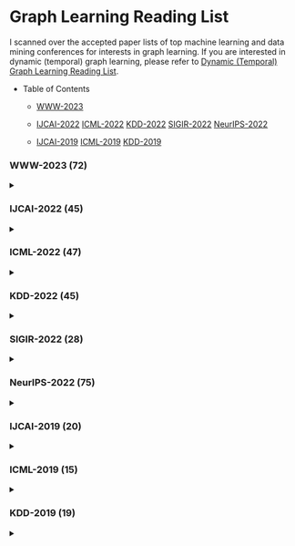# Graph Learning Reading List

I scanned over the accepted paper lists of top machine learning and data mining conferences for interests in graph learning. If you are interested in dynamic (temporal) graph learning, please refer to [Dynamic (Temporal) Graph Learning Reading List](https://github.com/doujiang-zheng/Dynamic-Temporal-Graph-Learning-Reading-List).

- Table of Contents
  - [WWW-2023](#www-2023-72)
  - [IJCAI-2022](#ijcai-2022-45) [ICML-2022](#icml-2022-47) [KDD-2022](#kdd-2022-45) [SIGIR-2022](#sigir-2022-28) [NeurIPS-2022](#neurips-2022-75)

  - [IJCAI-2019](#ijcai-2019-20) [ICML-2019](#icml-2019-15) [KDD-2019](#kdd-2019-19)

### WWW-2023 (72)
<details>
  <summary></summary>
  <li> Submodular Maximization in the Presence of Biases with Applications to Recommendation </li> 
  <li> Scoping Fairness Objectives and Identifying Fairness Metrics for Recommender Systems: The Practitioners’ Perspective </li>
  <li> P-MMF: Provider Max-min Fairness Re-ranking in Recommender System </li>
  <li> Fairly Adaptive Negative Sampling for Recommendations </li>
  <li> RL-MPCA: A Reinforcement Learning Based Multi-Phase Computation Allocation Approach for Recommender Systems </li>
  <li> Collaboration-Aware Graph Convolutional Network for Recommender Systems </li>
  <li> Enhancing Hierarchy-Aware Graph Networks with Deep Dual Clustering for Session-based Recommendation </li>
  <li> ConsRec: Learning Consensus Behind Interactions for Group Recommendation </li>
  <li> Semi-decentralized Federated Ego Graph Learning for Recommendation </li>
  <li> Joint Internal Multi-Interest Exploration and External Domain Alignment for Cross Domain Sequential Recommendation </li>
  <li> Intra and Inter Domain HyperGraph Convolutional Network for Cross-Domain Recommendation </li>
  <li> Dual Intent Enhanced Graph Neural Network for Session-based New Item Recommendation </li>
  <li> ApeGNN: Node-Wise Adaptive Aggregation in GNNs for Recommendation </li>
  <li> Enhancing User Personalization in Conversational Recommenders </li>
  <li> LINet: A Location and Intention-Aware Neural Network for Hotel Group Recommendation </li>
  <li> Multi-Modal Adversarial Self-Supervised Learning for Recommendation </li>
  <li> Distillation from Heterogeneous Models for Top-K Recommendation </li>
  <li> On the Theories Behind Hard Negative Sampling for Recommendation </li>
  <li> Fine-tuning Partition-aware Item Similarities for Efficient and Scalable Recommendation </li>
  <li> Exploration and Regularization of the Latent Action Space in Recommendation </li>
  <li> Bootstrap Latent Representations for Multi-modal Recommendation </li>
  <li> Two-Stage Constrained Actor-Critic for Short Video Recommendation </li>
  <li> Recommendation with Causality enhanced Natural Language Explanations </li>
  <li> Cross-domain recommendation via user interest alignment </li>
  <li> A Simple Data-Augmented Framework For Smoothed Recommender System </li>
  <li> Dual-interest Factorization-heads Attention for Sequential Recommendation </li>
  <li> Contrastive Collaborative Filtering for Cold-Start Item Recommendation </li>
  <li> Anti-FakeU: Defending Shilling Attacks on Graph Neural Network based Recommender Model </li>
  <li> Compressed Interaction Graph based Framework for Multi-behavior Recommendation </li>
  <li> A Counterfactual Collaborative Session-based Recommender System </li>
  <li> Correlative Preference Transfer with Hierarchical Hypergraph Network for Multi-Domain Recommendation </li>
  <li> Automated Self-Supervised Learning for Recommendation with Masked Graph Transformer </li>
  <li> Improving Recommendation Fairness via Data Augmentation </li>
  <li> ColdNAS: Search to Modulate for User Cold-Start Recommendation </li>
  <li> AutoS2AE: Automate to Regularize Sparse Shallow Autoencoders for Recommendation </li>
  <li> Quantize Sequential Recommenders Without Private Data </li>
  <li> Interaction-level Membership Inference Attack Against Federated Recommender Systems </li>
  <li> Contrastive Learning with Interest and Conformity Disentanglement for Sequential Recommendation </li>
  <li> Clustered Embedding Learning for Large-scale Recommender Systems </li>
  <li> Adap-: Adpatively Modulating Embedding Magnitude for Recommendation </li>
  <li> Robust Preference-Guided Denoising for Graph based Social Recommendation </li>
  <li> MMMLP: Multi-modal Multilayer Perceptron for sequence recommendation </li>
  <li> Response-act Guided Reinforced Dialogue Generation for Mental Health Counseling </li>
  <li> Few-shot News Recommendation via Cross-lingual Transfer </li>
  <li> User Retention-oriented Recommendation with Decision Transformer </li>
  <li> Cooperative Retriever and Ranker in Deep Recommenders </li>
  <li> Learning Vector-Quantized Item Representation for Transferable Sequential Recommenders </li>
  <li> Learning Vector-Quantized Item Representation for Transferable Sequential Recommenders </li>
  <li> Show Me The Best Outfit for A Certain Scene: A Scene-aware Fashion Recommender System </li>
  <li> Multi-Behavior Recommendation with Cascading Graph Convolutional Network </li>
  <li> AutoMLP: Automated MLP for Sequential Recommendations </li>
  <li> NASRec: Weight Sharing Neural Architecture Search for Recommender Systems </li>
  <li> Membership Inference Attacks Against Sequential Recommender Systems </li>
  <li> Communicative MARL-based Relevance Discerning Network for Repetition-Aware Recommendation </li>
  <li> Invariant Collaborative Filtering to Popularity Distribution Shift </li>
  <li> Modeling Temporal Positive and Negative Excitation for Sequential Recommendation </li>
  <li> Personalized Graph Signal Processing for Collaborative Filtering </li>
  <li> Multi-Task Recommendations with Reinforcement Learning </li>
  <li> A Self-Correcting Sequential Recommender </li>
  <li> Cross-domain Recommendation with Behavioral Importance Perception </li>
  <li> Balancing Unobserved Confounding with a Few Unbiased Ratings in Debiased Recommendations </li>
  <li> Code Recommendation for Open Source Software Developers </li>
  <li> Denoising and Prompt-Tuning for Multi-Behavior Recommendation </li>
  <li> Mutual Wasserstein Discrepancy Minimization for Sequential Recommendation </li>
  <li> Confident Action Decision via Hierarchical Policy Learning for Conversational Recommendation </li>
  <li> CAMUS: Attribute-Aware Counterfactual Augmentation for Minority Users in Recommendation </li>
  <li> Dynamically Expandable Graph Convolution for Streaming Recommendation </li>
  <li> Dual Policy Learning for Aggregation Optimization in Recommender Systems </li>
  <li> Automatic Feature Selection By One-Shot Neural Architecture Search In Recommendation Systems </li>
  <li> Semi-supervised Adversarial Learning for Complementary Item Recommendation </li>
  <li> Towards Explainable Collaborative Filtering with Taste Clusters Learning </li>
  <li> Towards Explainable Collaborative Filtering with Taste Clusters Learning </li>
</details>


### IJCAI-2022 (45)
<details>
  <summary></summary>
  <li> A Simple yet Effective Method for Graph Classification </li> 
  <li> Subgraph Neighboring Relations Infomax for Inductive Link Prediction on Knowledge Graphs </li> 
  <li> GRELEN: Multivariate Time Series Anomaly Detection from the Perspective of Graph Relational Learning </li> 
  <li> CGMN: A Contrastive Graph Matching Network for Self-Supervised Graph Similarity Learning </li> 
  <li> RAW-GNN: RAndom Walk Aggregation based Graph Neural Network </li> 
  <li> Spiking Graph Convolutional Networks </li> 
  <li> Ensemble Multi-Relational Graph Neural Networks </li> 
  <li> Graph Masked Autoencoder Enhanced Predictor for Neural Architecture Search </li> 
  <li> A Sparse-Motif Ensemble Graph Convolutional Network against Over-smoothing </li> 
  <li> Deep Graph Matching for Partial Label Learning </li> 
  <li> Multi-Graph Fusion Networks for Urban Region Embedding </li> 
  <li> Learning Graph-based Residual Aggregation Network for Group Activity Recognition </li> 
  <li> Modeling Precursors for Temporal Knowledge Graph Reasoning via Auto-encoder Structure </li> 
  <li> Stabilizing and Enhancing Link Prediction through Deepened Graph Auto-Encoders </li> 
  <li> Augmenting Knowledge Graphs for Better Link Prediction </li> 
  <li> Entity Alignment with Reliable Path Reasoning and Relation-aware Heterogeneous Graph Transformer </li> 
  <li> Hierarchical Diffusion Scattering Graph Neural Network </li> 
  <li> Bootstrapping Informative Graph Augmentation via A Meta Learning Approach </li> 
  <li> Dynamic Graph Learning Based on Hierarchical Memory for Origin-Destination Demand Prediction </li> 
  <li> Data-Free Adversarial Knowledge Distillation for Graph Neural Networks </li> 
  <li> Enhancing Sequential Recommendation with Graph Contrastive Learning </li> 
  <li> FAITH: Few-Shot Graph Classification with Hierarchical Task Graphs </li> 
  <li> Eliminating Backdoor Triggers for Deep Neural Networks Using Attention Relation Graph Distillation </li> 
  <li> RecipeRec: A Heterogeneous Graph Learning Model for Recipe Recommendation </li> 
  <li> Long-term Spatio-Temporal Forecasting via Dynamic Multiple-Graph Attention </li> 
  <li> MERIT: Learning Multi-level Representations on Temporal Graphs </li> 
  <li> Beyond Homophily: Structure-aware Path Aggregation Graph Neural Network </li> 
  <li> Raising the Bar in Graph-level Anomaly Detection </li> 
  <li> Fine-Tuning Graph Neural Networks via Graph Topology induced Optimal Transport </li> 
  <li> Attributed Graph Clustering with Dual Redundancy Reduction </li> 
  <li> FOGS: First-Order Gradient Supervision with Learning-based Graph for Traffic Flow Forecasting </li> 
  <li> SGAT: Simplicial Graph Attention Network </li> 
  <li> Recipe2Vec: Multi-modal Recipe Representation Learning with Graph Neural Networks </li> 
  <li> Adversarial Explanations for Knowledge Graph Embeddings </li> 
  <li> Table2Graph: Transforming Tabular Data to Unified Weighted Graph </li> 
  <li> Regularized Graph Structure Learning with Semantic Knowledge for Multi-variates Time-Series Forecasting </li> 
  <li> Multi-view Unsupervised Graph Representation Learning </li> 
  <li> TiRGN: Time-Guided Recurrent Graph Network with Local-Global Historical Patterns for Temporal Knowledge Graph Reasoning </li> 
  <li> Rethinking the setting of semi-supervised learning on graphs </li> 
  <li> GraphDIVE: Graph Classification by Mixture of Diverse Experts </li> 
  <li> DyGRAIN: An Incremental Learning Framework for Dynamic Graphs </li> 
  <li> Learning Continuous Graph Structure with Bilevel Programming for Graph Neural Networks </li> 
  <li> Hypergraph Structure Learning for Hypergraph Neural Networks </li> 
  <li> Proximity Enhanced Graph Neural Networks with Channel Contrast </li> 
  <li> Self-supervised Graph Neural Networks for Multi-behavior Recommendation </li> 
</details>

### ICML-2022 (47)
<details>
    <summary></summary>
    <li> Convergence of Invariant Graph Networks </li> 
    <li> The Infinite Contextual Graph Markov Model </li> 
    <li> Structure-Aware Transformer for Graph Representation Learning </li> 
    <li> Faster Fundamental Graph Algorithms via Learned Predictions </li> 
    <li> Deep Variational Graph Convolutional Recurrent Network for Multivariate Time Series Anomaly Detection </li> 
    <li> Knowledge Base Question Answering by Case-based Reasoning over Subgraphs </li> 
    <li> SE(3) Equivariant Graph Neural Networks with Complete Local Frames </li> 
    <li> pathGCN: Learning General Graph Spatial Operators from Paths </li> 
    <li> $p$-Laplacian Based Graph Neural Networks </li> 
    <li> On the Equivalence Between Temporal and Static Equivariant Graph Representations </li> 
    <li> Large-Scale Graph Neural Architecture Search </li> 
    <li> Boosting Graph Structure Learning with Dummy Nodes </li> 
    <li> G-Mixup: Graph Data Augmentation for Graph Classification </li> 
    <li> GNNRank: Learning Global Rankings from Pairwise Comparisons via Directed Graph Neural Networks </li> 
    <li> Neuron Dependency Graphs: A Causal Abstraction of Neural Networks </li> 
    <li> Going Deeper into Permutation-Sensitive Graph Neural Networks </li> 
    <li> Score-based Generative Modeling of Graphs via the System of Stochastic Differential Equations </li> 
    <li> Comprehensive Analysis of Negative Sampling in Knowledge Graph Representation Learning </li> 
    <li> G$^2$CN: Graph Gaussian Convolution Networks with Concentrated Graph Filters </li> 
    <li> Generalization Guarantee of Training Graph Convolutional Networks with Graph Topology Sampling </li> 
    <li> Let Invariant Rationale Discovery Inspire Graph Contrastive Learning </li> 
    <li> Finding Global Homophily in Graph Neural Networks When Meeting Heterophily </li> 
    <li> Local Augmentation for Graph Neural Networks </li> 
    <li> Interpretable and Generalizable Graph Learning via Stochastic Attention Mechanism </li> 
    <li> SpeqNets: Sparsity-aware permutation-equivariant graph networks </li> 
    <li> A Theoretical Comparison of Graph Neural Network Extensions </li> 
    <li> Pocket2Mol: Efficient Molecular Sampling Based on 3D Protein Pockets </li> 
    <li> Nonlinear Feature Diffusion on Hypergraphs </li> 
    <li> Graph Neural Architecture Search Under Distribution Shifts </li> 
    <li> 3D Infomax improves GNNs for Molecular Property Prediction </li> 
    <li> Rethinking Graph Neural Networks for Anomaly Detection </li> 
    <li> Cross-Space Active Learning on Graph Convolutional Networks </li> 
    <li> How Powerful are Spectral Graph Neural Networks </li> 
    <li> Structural Entropy Guided Graph Hierarchical Pooling </li> 
    <li> ProGCL: Rethinking Hard Negative Mining in Graph Contrastive Learning </li> 
    <li> Self-Supervised Representation Learning via Latent Graph Prediction </li> 
    <li> Efficient Computation of Higher-Order Subgraph Attribution via Message Passing </li> 
    <li> Cycle Representation Learning for Inductive Relation Prediction </li> 
    <li> Omni-Granular Ego-Semantic Propagation for Self-Supervised Graph Representation Learning </li> 
    <li> A New Perspective on the Effects of Spectrum in Graph Neural Networks </li> 
    <li> Molecular Representation Learning via Heterogeneous Motif Graph Neural Networks </li> 
    <li> GraphFM: Improving Large-Scale GNN Training via Feature Momentum </li> 
    <li> GALAXY: Graph-based Active Learning at the Extreme </li> 
    <li> Deep and Flexible Graph Neural Architecture Search </li> 
    <li> NAFS: A Simple yet Tough-to-beat Baseline for Graph Representation Learning </li> 
    <li> Learning from Counterfactual Links for Link Prediction </li> 
    <li> Neural-Symbolic Models for Logical Queries on Knowledge Graphs </li> 
</details>

### KDD-2022 (45)
<details>
    <summary></summary>
    <li> Streaming Graph Neural Networks with Generative Replay </li> 
    <li> Causal Attention for Graph Classification </li> 
    <li> FlowGEN: A Generative Model for Flow Graphs </li> 
    <li> Graph-in-Graph Network for Automatic Gene Ontology Description Generation </li> 
    <li> Geometer: Graph Few-Shot Class-Incremental Learning via Prototype Representation </li> 
    <li> Repository Embedding via Heterogeneous Graph Adversarial Contrastive Learning </li> 
    <li> Towards a Native Quantum Paradigm for Graph Representation Learning: a Sampling-based Recurrent Embedding Approach </li> 
    <li> Subset Node Anomaly Tracking over Large Dynamic Graphs </li> 
    <li> TrajGAT: A Graph-based Long-term Dependency Modeling Approach for Trajectory Similarity Computation </li> 
    <li> ROLAND: Graph Learning Framework for Dynamic Graphs </li> 
    <li> Graph Neural Networks with Node-wise Architecture </li> 
    <li> Improving Social Network Embedding via New Second-Order Continuous Graph Neural Networks </li> 
    <li> Few-shot Heterogeneous Graph Learning via Cross-domain Knowledge Transfer </li> 
    <li> Multiplex Heterogeneous Graph Convolutional Network </li> 
    <li> Disentangled Heterogeneous Dynamic Graph Learning for Opioid Overdose Prediction </li> 
    <li> Graph-Flashback Network for Next Location Recommendation </li> 
    <li> Mining Spatio-Temporal Relations via Self-Paced Graph Contrastive Learning </li> 
    <li> Learning Binarized Graph Representations with Multi-faceted Quantization Reinforcement for Top-K Recommendation </li> 
    <li> Spatio-Temporal Graph Few-Shot Learning with Cross-City Knowledge Transfer </li> 
    <li> Dual Bidirectional Graph Convolutional Networks for Zero-shot Node Classification </li> 
    <li> Variational Graph Author Topic Modeling </li> 
    <li> Learning Causal Effects on Hypergraphs </li> 
    <li> Meta-Learned Metrics over Multi-Evolution Temporal Graphs </li> 
    <li> On Structural Explanation of Bias in Graph Neural Networks </li> 
    <li> GUIDE: Group Equality Informed Individual Fairness in Graph Neural Networks </li> 
    <li> Training Graph Neural Networks in Extreme Low-Data Regime </li> 
    <li> A Spectral Representation of Networks: The Path of Subgraphs </li> 
    <li> Enhancing Machine Learning Approaches for Graph Optimization Problems with Diversifying Graph Augmentation </li> 
    <li> COSTA: Covariance-Preserving Feature Augmentation for Graph Contrastive Learning </li> 
    <li> Condensing Graphs via One-Step Gradient Matching </li> 
    <li> Graph Structural Attack by Perturbing Spectral Distance </li> 
    <li> Feature Overcorrelation in Deep Graph Neural Networks: A New Perspective </li> 
    <li> Mask and Reason: Pre-Training Knowledge Graph Transformers for Complex Logical Queries </li> 
    <li> Fair View Graph Neural Network for Fair Node Representation Learning </li> 
    <li> Domain Adaptation in Physical Systems via Graph Kernel </li> 
    <li> How does Heterophily Impact Robustness of Graph Neural Networks? Theoretical Connections and Practical Implications </li> 
    <li> Pre-training Enhanced Spatial-temporal Graph Neural Network for Multivariate Time Series Forecasting </li> 
    <li> OODGAT: Learning on Graphs with Out-of-distribution Nodes </li> 
    <li> Compressing Deep Graph Neural Networks via Adversarial Knowledge Distillation </li> 
    <li> GraphMAE: Self-Supervised Masked Graph Autoencoders </li> 
    <li> Instant Graph Neural Networks for Dynamic Graphs </li> 
    <li> Multi-Behavior Hypergraph-Enhanced Transformer for Next-Item Recommendation </li> 
    <li> GPPT: Graph Pre-training and Prompt Tuning to Generalize Graph Neural Networks </li> 
    <li> Motif Prediction with Graph Neural Networks </li> 
    <li> Knowledge-Guided Pre-training of Graph Transformer for Molecular Property Prediction </li> 
</details>

### SIGIR-2022 (28)
<details>
  <summary></summary>
  <li> Hybrid Transformer with Multi-level Fusion for Multimodal Knowledge Graph Completion </li>
  <li> Hierarchical Multi-Task Graph Recurrent Network for Next POI Recommendation </li>
  <li> Personalized Fashion Compatibility Modeling via Metapath-guided Heterogeneous Graph Learning </li>
  <li> Post Processing Recommender Systems with Knowledge Graphs for Recency, Popularity, and Diversity of Explanations </li>
  <li> A Review-aware Graph Contrastive Learning Framework for Recommendation </li>
  <li> Are Graph Augmentations Necessary? Simple Graph Contrastive Learning for Recommendation </li>
  <li> Knowledge Graph Contrastive Learning for Recommendation </li>
  <li> An Attribute-Driven Mirroring Graph Network for Session-based Recommendation </li>
  <li> Self-Augmented Recommendation with Hypergraph Contrastive Collaborative Filtering </li>
  <li> Incorporating Context Graph with Logical Reasoning for Inductive Relation Prediction </li>
  <li> Investigating Accuracy-Novelty Performance for Graph-based Collaborative Filtering </li>
  <li> DAWAR: Diversity-aware Web APIs Recommendation for Mashup Creation based on Correlation Graph </li>
  <li> AutoGSR: Neural Architecture Search for Graph-based Session Recommendation </li>
  <li> Learning Graph-based Disentangled Representations for Next POI Recommendation </li>
  <li> Graph Adaptive Semantic Transfer for Cross-domain Sentiment Classification </li>
  <li> Few-shot Node Classification on Attributed Networks with Graph Meta-learning </li>
  <li> Learning to Denoise Unreliable Interactions for Graph Collaborative Filtering </li>
  <li> Neighbour Interaction based Click-Through Rate Prediction via Graph-masked Transformer </li>
  <li> Graph Trend Filtering Networks for Recommendation </li>
  <li> Co-clustering Interactions via Attentive Hypergraph Neural Network </li>
  <li> Less is More: Reweighting Important Spectral Graph Features for Recommendation </li>
  <li> Adversarial Graph Perturbations for Recommendations at Scale </li>
  <li> Enhancing Hypergraph Neural Networks with Intent Disentanglement for Session-based Recommendation </li>
  <li> Distilling Knowledge on Text Graph for Social Media Attribute Inference </li>
  <li> DH-HGCN: Dual Homogeneity Hypergraph Convolutional Network for Multiple Social Recommendations </li>
  <li> DisenCTR: Dynamic Graph-based Disentangled Representation for Click-Through Rate Prediction </li>
  <li> Assessing Scientific Research Papers with Knowledge Graphs </li>
  <li> LightSGCN: Powering Signed Graph Convolution Network for Link Sign Prediction with Simplified Architecture Design </li>
</details>
  
### NeurIPS-2022 (75)
<details>
  <summary></summary>
  <li> Parameter-free Dynamic Graph Embedding for Link Prediction </li>
  <li> Rethinking Knowledge Graph Evaluation Under the Open-World Assumption </li>
  <li> NAS-Bench-Graph: Benchmarking Graph Neural Architecture Search </li>
  <li> TwiBot-22: Towards Graph-Based Twitter Bot Detection </li>
  <li> Decoupled Self-supervised Learning for Non-Homophilous Graphs </li>
  <li> A Comprehensive Study on Large-Scale Graph Training: Benchmarking and Rethinking </li>
  <li> Revisiting Graph Contrastive Learning from the Perspective of Graph Spectrum </li>
  <li> Learning Causally Invariant Representations for Out-of-Distribution Generalization on Graphs </li>
  <li> DGraph: A Large-scale Financial Dataset for Graph Anomaly Detection </li>
  <li> Hierarchical Graph Transformer with Adaptive Node Sampling </li>
  <li> Learning Invariant Graph Representations Under Distribution Shifts </li>
  <li> What Makes Graph Neural Networks Miscalibrated? </li>
  <li> Knowledge Distillation Improves Graph Structure Augmentation for Graph Neural Networks </li>
  <li> Equivariant Graph Hierarchy-based Neural Networks </li>
  <li> Efficient Graph Similarity Computation with Alignment Regularization </li>
  <li> Learning Physical Dynamics with Subequivariant Graph Neural Networks </li>
  <li> Machine Learning on Graphs: A Model and Comprehensive Taxonomy </li>
  <li> Dynamic Graph Neural Networks Under Spatio-Temporal Distribution Shift </li>
  <li> EvenNet: Ignoring Odd-Hop Neighbors Improves Robustness of Graph Neural Networks </li>
  <li> OOD Link Prediction Generalization Capabilities of Message-Passing GNNs in Larger Test Graphs </li>
  <li> Self-supervised Heterogeneous Graphs Pre-training Based on Structural Clustering </li>
  <li> Debiasing Graph Neural Networks via Learning Disentangled Causal Structure </li>
  <li> Label-Invariant Augmentation for Semi-supervised Graph Classification </li>
  <li> Redundancy-Free Message Passing for Graph Neural Networks </li>
  <li> Graph Few-shot Learning with Task-specific Structures </li>
  <li> Co-modality Imbalanced Graph Contrastive Learning </li>
  <li> Task-agnostic Graph Explanations </li>
  <li> SHINE: SubHypergraph Inductive Neural Network </li>
  <li> Sparse Hypergraph Community Detection Thresholds in Stochastic Block Model </li>
  <li> SizeShiftReg: A Regularization Method for Improving Size-Generalization in Graph Neural Networks </li>
  <li> Ordered Subgraph Aggregation Networks </li>
  <li> CLEAR: Generative Counterfactural Explanations on Graphs </li>
  <li> Uncovering the Structural Fairness in Graph Contrastive Learning </li>
  <li> Graph Convolution Network based Recommender Systems: Learning Guarantee and Item Mixture Powered Strategy </li>
  <li> Graph Neural Networks with Adaptive Readouts </li>
  <li> MGNNI: Multiscale Graph Neural Networks with Implicit Layers </li>
  <li> Evaluating Graph Genrative Models with Contrastively Learned Features </li>
  <li> Dual-discriminative Graph Neural Network for Imbalanced Graph-level Anomaly Detection </li>
  <li> Provably expressive temporal graph networks </li>
  <li> GOOD: A Graph Out-of-Distribution Benchmark </li>
  <li> The Dollar Street Dataset: Images Representing the Geographic and Socioeconomic Diversity of the World </li>
  <li> Learning to Navigate Wikipedia with Graph Diffusion Models </li>
  <li> Graph Self-supervised Learning with Accurate Discrepancy Learning </li>
  <li> Learning to Sample and Aggregate: Few-shot Reasoning over Temporal Knowledge Graph </li>
  <li> Learning Bipartite Graphs: Heavy Tails and Multiple Components </li>
  <li> Learning to Reconstruct Missing Data from Spatiotemporal Graphs with Sparse Observations </li>
  <li> Large-Scale Differentiable Causal Discovery of Factor Graphs </li>
  <li> Symmetry-induced Disentanglement on Graphs </li>
  <li> An efficient graph generative model for navigating ultra-large combinatorial synthesis libraries </li>
  <li> Recipe for a General, Powerful, Scalable Graph Transformer </li>
  <li> Learning on the Edge: Online Learning with Stochastic Feedback Graphs </li>
  <li> Graph Edit Networks </li>
  <li> Contrastive Graph Structure Learning via Information Bottleneck for Recommendation </li>
  <li> Towards Debiased Learning and Out-of-Distribution Detection for Graph Data </li>
  <li> Counterfactual Fairness with Partially Known Causal Graphs </li>
  <li> On the Robustness of Graph Neural Diffusion </li>
  <li> Multivariate Time-Series Forecasting with Temporal Polynomial Graph Neural Networks </li>
  <li> Understanding Self-Supervised Graph Representation Learning from a Data-Centric Perspective </li>
  <li> Association Graph Learning for Multi-Task Classification with Category Shifts </li>
  <li> High-order Pooling for Graph Neural Networks with Tensor Decomposition </li>
  <li> Rethinking and Scaling Up Graph Contrastive Learning: An Extremely Efficient Approach with Group Discrimination </li>
  <li> Neural Temporal Walks: Motif-Aware Representation Learning on Continuous-Time Dynamic Graphs </li>
  <li> Explaining Graph Neural Networks with Structure-Aware Cooperative Games </li>
  <li> Pure Transformers are Powerful Graph Learners </li>
  <li> Geometric Distillation for Graph Networks </li>
  <li> Deep Generative Model for Periodic Graphs </li>
  <li> Periodic Graph Transformers for Crystal Material Property Prediction </li>
  <li> Revisiting Heterophily For Graph Neural Networks </li>
  <li> Graph Neural Networks are Dynamic Programmers </li>
  <li> Zero-shot Transfer Learning on Heterogeneous Graphs via Knowledge Transfer Networks </li>
  <li> Stars: Tera-Scale Graph Building for Clustering and Learning </li>
  <li> Are Defenses for Graph Neural Networks Robust? </li>
  <li> CGLB: Benchmark Tasks for Continual Graph Learning </li>
  <li> BOND: Benchmarking Unsupervised Outlier Node Detection on Static Attributed Graphs </li>
  <li> Long Range Graph Benchmark </li>
</details>

### IJCAI-2019 (20)
<details>
    <summary></summary>
    <li>  A Degeneracy Framework for Scalable Graph Autoencoders </li>
    <li>  Adversarial Examples on Graph Data: Deep Insights into Attack and Defense </li>
    <li>  Attributed Graph Clustering via Adaptive Graph Convolution </li>
    <li>  Attributed Graph Clustering: A Deep Attentional Embedding Approach </li>
    <li>  Binarized Collaborative Filtering with Distilling Graph Convolutional Networks </li>
    <li>  Fairwalk: Towards Fair Graph Embedding </li>
    <li>  Fine-grained Event Categorization with Heterogeneous Graph Convolutional Networks </li>
    <li>  GCN-LASE: Towards Adequately Incorporating Link Attributes in Graph Convolutional Networks </li>
    <li>  Graph WaveNet for Deep Spatial-Temporal Graph Modeling </li>
    <li>  Hierarchical Graph Convolutional Networks for Semi-supervised Node Classification </li>
    <li>  Large Scale Evolving Graphs with Burst Detection </li>
    <li>  MR-GNN: Multi-Resolution and Dual Graph Neural Network for Predicting Structured Entity Interactions </li>
    <li>  Multi-view Knowledge Graph Embedding for Entity Alignment </li>
    <li>  Node Embedding over Temporal Graphs </li>
    <li>  Semi-supervised User Profiling with Heterogeneous Graph Attention Networks </li>
    <li>  SPAGAN: Shortest Path Graph Attention Network </li>
    <li>  Unsupervised Inductive Graph-Level Representation Learning via Graph-Graph Proximity </li>
    <li>  Tree Sampling Divergence: An Information-Theoretic Metric for Hierarchical Graph Clustering </li>
    <li>  Topology Attack and Defense for Graph Neural Networks: An Optimization Perspective </li>
    <li>  STAR-GCN: Stacked and Reconstructed Graph Convolutional Networks for Recommender Systems </li>
</details>

### ICML-2019 (15)
<details>
    <summary></summary>
    <li>  Self-Attention Graph Pooling </li>
    <li>  Graph U-Nets </li>
    <li>  Adversarial Attacks on Node Embeddings via Graph Poisoning </li>
    <li>  Simplifying Graph Convolutional Networks </li>
    <li>  MixHop: High-Order Graph Convolutional Architectures via Sparsified Neighborhood Mixing </li>
    <li>  Position-aware Graph Neural Networks </li>
    <li>  Relational Pooling for Graph Representations </li>
    <li>  Disentangled Graph Convolutional Network </li>
    <li>  Learning Discrete Structures for Graph Neural Networks </li>
    <li>  Stochastic Blockmodels meet Graph Neural Networks </li>
    <li>  Graphite: Iterative Generative Modeling of Graphs </li>
    <li>  Ego-CNN: Distributed, Egocentric Representations of Graphs for Detecting Critical Structures </li>
    <li>  Learning to Exploit Long-term Relational Dependencies in Knowledge Graphs </li>
    <li>  Spectral Clustering of Signed Graphs via Matrix Power Means </li>
    <li>  Random Walks on Hypergraphs with Edge<li>Dependent Vertex Weights </li>
</details>

### KDD-2019 (19)
<details>
    <summary></summary>
    <li>  A Representation Learning Framework for Property Graphs </li>
    <li>  Cluster-GCN: An Efficient Algorithm for Training Deep and Large Graph Convolutional Networks </li>
    <li>  DEMO-Net: Degree-specific Graph Neural Networks for Node and Graph Classification </li>
    <li>  Estimating Graphlet Statistics via Lifting </li>
    <li>  Estimating Node Importance in Knowledge Graphs Using Graph Neural Networks </li>
    <li>  Fast and Accurate Anomaly Detection in Dynamic Graphs with a Two-Pronged Approach </li>
    <li>  Graph Recurrent Networks with Attributed Random Walks </li>
    <li>  Graph Representation Learning via Hard and Channel-Wise Attention Networks </li>
    <li>  Graph-based Semi-Supervised & Active Learning for Edge Flows </li>
    <li>  Knowledge-aware Graph Neural Networks with Label Smoothness Regularization for Recommender Systems </li>
    <li>  Learning Dynamic Context Graphs for Predicting Social Events </li>
    <li>  NodeSketch: Highly-Efficient Graph Embeddings via Recursive Sketching </li>
    <li>  Predicting Path Failure In Time-Evolving Graphs </li>
    <li>  Robust Graph Convolutional Networks Against Adversarial Attacks </li>
    <li>  Scalable Graph Embeddings via Sparse Transpose Proximities </li>
    <li>  Stability and Generalization of Graph Convolutional Neural Networks </li>
    <li>  Characterizing and Forecasting User Engagement with In-app Action Graph: A Case Study of Snapchat </li>
    <li>  Metapath-guided Heterogeneous Graph Neural Network for Intent Recommendation </li>
    <li>  OAG: Toward Linking Large-scale Heterogeneous Entity Graphs </li>
    </details>
